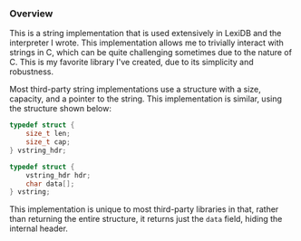 ### Overview

This is a string implementation that is used extensively in
LexiDB and the interpreter I wrote. This implementation allows me
to trivially interact with strings in C, which can be quite challenging
sometimes due to the nature of C. This is my favorite library I've created,
due to its simplicity and robustness.

Most third-party string implementations use a structure with a size,
capacity, and a pointer to the string. This implementation is similar, using
the structure shown below:

```c
typedef struct {
    size_t len;
    size_t cap;
} vstring_hdr;

typedef struct {
    vstring_hdr hdr;
    char data[];
} vstring;
```

This implementation is unique to most third-party libraries in that, rather than
returning the entire structure, it returns just the `data` field, hiding the
internal header.
